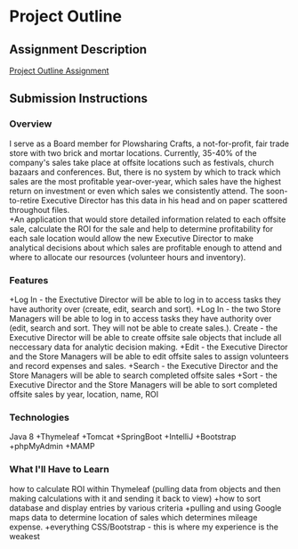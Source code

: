 # Project Outline


## Assignment Description
[Project Outline Assignment](https://education.launchcode.org/liftoff/assignments/project-outline/)

## Submission Instructions

### Overview
I serve as a Board member for Plowsharing Crafts, a not-for-profit, fair trade store with two brick and mortar locations. Currently, 35-40% of the company's sales take place at offsite locations such as festivals, church bazaars and conferences. But, there is no system by which to track which sales are the most profitable year-over-year, which sales have the highest return on investment or even which sales we consistently attend.  The soon-to-retire Executive Director has this data in his head and on paper scattered throughout files.  
+An application that would store detailed information related to each offsite sale, calculate the ROI for the sale and help to determine profitability for each sale location would allow the new Executive Director to make analytical decisions about which sales are profitable enough to attend and where to allocate our resources (volunteer hours and inventory). 

### Features
+Log In - the Exectutive Director will be able to log in to access tasks they have authority over (create, edit, search and sort).
+Log In - the two Store Managers will be able to log in to access tasks they have authority over (edit, search and sort.  They will not be able to create sales.).
Create - the Executive Director will be able to create offsite sale objects that include all neccessary data for analytic decision making.
+Edit - the Executive Director and the Store Managers will be able to edit offsite sales to assign volunteers and record expenses and sales.
+Search - the Executive Director and the Store Managers will be able to search completed offsite sales
+Sort - the Executive Director and the Store Managers will be able to sort completed offsite sales by year, location, name, ROI
### Technologies
Java 8
+Thymeleaf
+Tomcat
+SpringBoot
+IntelliJ
+Bootstrap
+phpMyAdmin
+MAMP

### What I'll Have to Learn
how to calculate ROI within Thymeleaf (pulling data from objects and then making calculations with it and sending it back to view)
+how to sort database and display entries by various criteria
+pulling and using Google maps data to determine location of sales which determines mileage expense.
+everything CSS/Bootstrap - this is where my experience is the weakest
